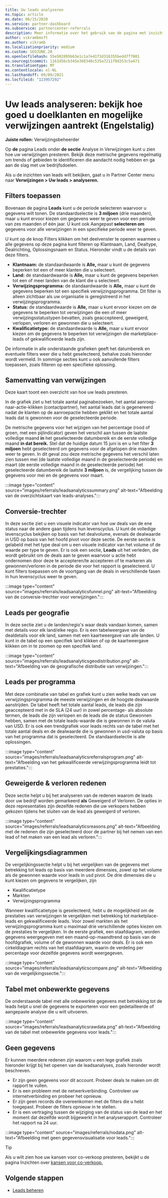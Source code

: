 ```yaml
---
title: Uw leads analyseren
ms.topic: article
ms.date: 06/15/2020
ms.service: partner-dashboard
ms.subservice: partnercenter-referrals
description: Meer informatie over het gebruik van de pagina met inzichten voor leads om te zien hoe goed u de aandacht van uw doelklanten legt en verwijzingen genereert.
author: vikrambmsft
ms.author: vikramb
ms.localizationpriority: medium
ms.custom: SEOJUNE.20
ms.openlocfilehash: 55e502895b63e1c1a7e41f3d316355bedd7f7001
ms.sourcegitcommit: 1161d5bcb345e368348c535a7211f0d353c5a471
ms.translationtype: MT
ms.contentlocale: nl-NL
ms.lasthandoff: 09/09/2021
ms.locfileid: "123957292"
---
```

# <a name="analyze-your-leads---see-how-well-you-attract-target-customers-and-potential-referrals"></a>Uw leads analyseren: bekijk hoe goed u doelklanten en mogelijke verwijzingen aantrekt (Engelstalig)
<!-- 
https://go.microsoft.com/fwlink/?linkid=849120
-->

**Juiste rollen:** Verwijzingsbeheerder

Op **de** pagina Leads onder **de sectie** Analyse in Verwijzingen kunt u zien hoe uw verwijzingen presteren. Bekijk deze metrische gegevens regelmatig om trends of gebieden te identificeren die aandacht nodig hebben en ga aan de slag met uw bedrijfsdoelen.

Als u de inzichten van leads wilt bekijken, gaat u in Partner Center menu naar **Verwijzingen > Uw leads > analyseren.**

## <a name="apply-filters"></a>Filters toepassen

Bovenaan de pagina **Leads** kunt u de periode selecteren waarvoor u gegevens wilt tonen. De standaardselectie is **3 miljoen** (drie maanden), maar u kunt ervoor kiezen om gegevens weer te geven voor een periode van zes maanden of één jaar. U kunt ook Aangepast **selecteren om** gegevens voor alle verwijzingen in een specifieke periode weer te geven.

U kunt op de knop Filters klikken om het deelvenster te openen waarmee u alle gegevens op deze pagina kunt filteren op Klantnaam, Land, Dealtype, Dealrichting, Oplossingsnaam en Status. Hieronder vindt u de details van deze filters.

- **Klantnaam:** de standaardwaarde is **Alle,** maar u kunt de gegevens beperken tot een of meer klanten die u selecteert.
- **Land:** de standaardwaarde is **Alle,** maar u kunt de gegevens beperken tot een of meer landen van de klant die u selecteert.
- **Verwijzingsprogramma:** de standaardwaarde is **Alle,** maar u kunt de gegevens beperken tot een specifiek verwijzingsprogramma. Dit filter is alleen zichtbaar als uw organisatie is geregistreerd in het verwijzingsprogramma.
- **Status:** de standaardwaarde is **Alle,** maar u kunt ervoor kiezen om de gegevens te beperken tot verwijzingen die een of meer verwijzingsstatustypen bevatten, zoals geaccepteerd, geweigerd, verlopen, verloren en gewonnen die u selecteert.
- **Kwalificatietype:** de standaardwaarde is **Alle,** maar u kunt ervoor kiezen om de gegevens te beperken tot verwijzingen die marketplace-leads of gekwalificeerde leads zijn.

De informatie in alle onderstaande grafieken geeft het datumbereik en eventuele filters weer die u hebt geselecteerd, behalve zoals hieronder wordt vermeld. In sommige secties kunt u ook aanvullende filters toepassen, zoals filteren op een specifieke oplossing.

## <a name="referrals-summary"></a>Samenvatting van verwijzingen

Deze kaart toont een overzicht van hoe uw leads presteren.

In de grafiek ziet u het totale aantal paginabezoeken, het aantal aanroep-naar-actie-klikken (contactpartner), het aantal leads dat is gegenereerd nadat de klanten op de aanroepactie hebben geklikt en het totale aantal leads dat is gewonnen voor de geselecteerde periode.

De metrische gegevens voor het wijzigen van het percentage (rood of groen, met een pijlindicator) geven het verschil aan tussen de laatste volledige maand **in** het geselecteerde datumbereik en de eerste volledige maand **in dat bereik.** Stel dat de huidige datum 15 juni is en u het filter **3 miljoen** hebt geselecteerd om gegevens voor de afgelopen drie maanden weer te geven. In dit geval zou deze metrische gegevens het verschil laten zien tussen mei (de laatste volledige maand in de geselecteerde periode) en maart (de eerste volledige maand in de geselecteerde periode) het geselecteerde datumbereik de laatste **3 miljoen** is, de vergelijking tussen de gegevens voor mei en de gegevens voor maart.

:::image type="content" source="images/referrals/leadsanalyticssummary.png" alt-text="Afbeelding van de overzichtskaart van leads-analyses.":::

## <a name="conversion-funnel"></a>Conversie-trechter

In deze sectie ziet u een visuele indicator van hoe uw deals van de ene status naar de andere gaan tijdens hun levenscyclus. U kunt de volledige levenscyclus bekijken op basis van het dealvolume, evenals de dealwaarde in USD op basis van het hoofd pivot voor deze sectie. De eerste sectie is gelabeld met het type deal om u een visuele indicator van het volume of de waarde per type te geven. Er is ook een sectie, **Leads** uit het verleden, die wordt gebruikt om de deals aan te geven waarvoor u actie hebt ondernomen door deze te accepteren/te accepteren of te markeren als gewonnen/verloren in de periode die voor het rapport is geselecteerd. U kunt filters toepassen om de voortgang van de deals in verschillende fasen in hun levenscyclus weer te geven.

:::image type="content" source="images/referrals/leadsanalyticsfunnel.png" alt-text="Afbeelding van de conversie-trechter voor verwijzingen.":::

## <a name="leads-by-geography"></a>Leads per geografie

In deze sectie ziet u de landen/regio's waar deals vandaan komen, samen met details voor elk land/elke regio. Er is een tabelweergave van de dealdetails voor elk land, samen met een kaartweergave van alle landen. U kunt in de tabel op een specifiek land klikken of op de kaartweergave klikken om in te zoomen op een specifiek land.

:::image type="content" source="images/referrals/leadsanalyticsgeodistribution.png" alt-text="Afbeelding van de geografische distributie van verwijzingen.":::

## <a name="leads-by-program"></a>Leads per programma

Met deze combinatie van tabel en grafiek kunt u zien welke leads van uw verwijzingsprogramma de meeste verwijzingen en de hoogste dealwaarde aanstrijden.
De tabel heeft het totale aantal leads, de leads die zijn geaccepteerd met in de SLA (24 uur) in zowel percentage- als absolute termen, de leads die zijn verlopen en de leads die de status Gewonnen hebben, samen met de totale leads-waarde die is gewonnen in de valuta van USD. Er is ook een trendgrafiek voor leads rechts van de tabel met het totale aantal deals en de dealwaarde die is gewonnen in usd-valuta op basis van het programma dat is geselecteerd. De standaardselectie is alle oplossingen.

:::image type="content" source="images/referrals/leadsanalyticsreferralsprogram.png" alt-text="Afbeelding van het gekwalificeerde verwijzingsprogramma leidt tot prestaties.":::

## <a name="declined--lost-reasons"></a>Geweigerde & verloren redenen

Deze sectie helpt u bij het analyseren van  de redenen waarom de leads door uw bedrijf worden gemarkeerd **als** Geweigerd of Verloren. De opties in deze representaties zijn dezelfde redenen die uw verkopers hebben gekozen tijdens het sluiten van de lead als geweigerd of verloren.

:::image type="content" source="images/referrals/leadsanalyticsreasons.png" alt-text="Afbeelding met de redenen die zijn geselecteerd door de partner bij het nemen van een lead of het maken van een lead als verloren.":::

## <a name="comparison-charts"></a>Vergelijkingsdiagrammen

De vergelijkingssectie helpt u bij het vergelijken van de gegevens met betrekking tot leads op basis van meerdere dimensies, zowel op het volume als de gewonnen waarde voor leads in usd pivot.
De drie dimensies die u kunt kiezen om gegevens te vergelijken, zijn

- Kwalificatietype
- Markten
- Verwijzingsprogramma

Wanneer kwalificatietype is geselecteerd, hebt u de mogelijkheid om de prestaties van verwijzingen te vergelijken met betrekking tot marketplace-leads en gekwalificeerde leads. Voor zowel markten als het verwijzingsprogramma kunt u maximaal drie verschillende opties kiezen om de prestaties te vergelijken. In de eerste grafiek, een staafdiagram, worden gegevens weergegeven met een maand-op-maandtrend op basis van de hoofdgrafiek, volume of de gewonnen waarde voor deals. Er is ook een cirkeldiagram rechts van het staafdiagram, waarin de verdeling per percentage voor dezelfde gegevens wordt weergegeven.

:::image type="content" source="images/referrals/leadsanalyticscompare.png" alt-text="Afbeelding van de vergelijkingssectie.":::

## <a name="raw-data-table"></a>Tabel met onbewerkte gegevens

De onderstaande tabel met alle onbewerkte gegevens  met betrekking tot de leads helpt u snel de gegevens te exporteren voor een gedetailleerde of aangepaste analyse die u wilt uitvoeren.

:::image type="content" source="images/referrals/leadsanalyticsrawdata.png" alt-text="Afbeelding van de tabel met onbewerkte gegevens voor leads.":::

## <a name="no-data"></a>Geen gegevens

Er kunnen meerdere redenen zijn waarom u een lege grafiek zoals hieronder krijgt bij het openen van de leadsanalyses, zoals hieronder wordt beschreven.

- Er zijn geen gegevens voor dit account. Probeer deals te maken om dit rapport te vullen.
- Er is een probleem met de netwerkverbinding. Controleer uw internetverbinding en probeer het opnieuw.
- Er zijn geen records die overeenkomen met de filters die u hebt toegepast. Probeer de filters opnieuw in te stellen.
- Er is een vertraging tussen de wijziging van de status van de lead en het moment dat dezelfde wordt bijgewerkt in het analyserapport. Controleer het rapport na 24 uur.

:::image type="content" source="images/referrals/nodata.png" alt-text="Afbeelding met geen gegevensvisualisatie voor leads.":::

> [!TIP]
> Als u wilt zien hoe uw kansen voor co-verkoop presteren, bekijkt u de pagina Inzichten over [kansen voor co-verkoop.](referral-insights.md)

## <a name="next-steps"></a>Volgende stappen

- [Leads beheren](manage-leads.md)
